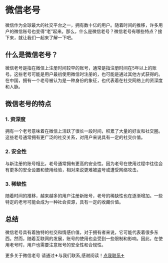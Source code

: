 # 微信老号

微信作为全球最大的社交平台之一，拥有数十亿的用户。随着时间的推移，许多用户的微信账号也变得“老”起来。那么，什么是微信老号？微信老号有哪些特点？接下来，就让我们一起来了解一下吧。

## 什么是微信老号？

微信老号是指在微信上注册时间较早的账号，通常是指注册时间在5年以上的账号。这些老号可能是用户最初使用微信时注册的，也可能是通过其他方式获得的。在中国，拥有一个老号被认为是一种身份的象征，也代表着在社交网络上的资深度和人脉。

## 微信老号的特点

### 1. 资深度

拥有一个老号意味着在微信上活跃了很长一段时间，积累了大量的好友和社交圈。这些老号通常拥有更广泛的社交关系，对用户来说具有一定的社交价值。

### 2. 安全性

与新注册的账号相比，老号通常拥有更高的安全性。因为老号在使用过程中往往会有更多的安全设置和使用经验，相对来说更难被盗号或遭受网络攻击。

### 3. 稀缺性

随着时间的推移，越来越多的用户注册新账号，老号的稀缺性也在逐渐增加。一些特定的老号可能会成为一种社会资源，具有一定的收藏价值。

## 总结

微信老号具有着独特的社交和情感价值，对于拥有者来说，它可能代表着很多东西。然而，随着互联网的发展，账号的使用也会受到一些限制和影响。因此，在使用老号时，用户也需要注意账号的安全性和合规性。

更多关于微信老号 请通过✈与我们联系,感谢阅读！[点我联系✈](https://www.G208.com)